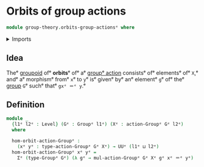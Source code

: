 # Orbits of group actions

```agda
module group-theory.orbits-group-actionsᵉ where
```

<details><summary>Imports</summary>

```agda
open import foundation.dependent-pair-typesᵉ
open import foundation.identity-typesᵉ
open import foundation.universe-levelsᵉ

open import group-theory.group-actionsᵉ
open import group-theory.groupsᵉ
```

</details>

## Idea

Theᵉ [groupoid](category-theory.groupoids.mdᵉ) ofᵉ **orbits**ᵉ ofᵉ aᵉ
[groupᵉ action](group-theory.group-actions.mdᵉ) consistsᵉ ofᵉ elementsᵉ ofᵉ `X`,ᵉ andᵉ aᵉ
morphismᵉ fromᵉ `x`ᵉ to `y`ᵉ isᵉ givenᵉ byᵉ anᵉ elementᵉ `g`ᵉ ofᵉ theᵉ
[group](group-theory.groups.mdᵉ) `G`ᵉ suchᵉ thatᵉ `gxᵉ ＝ᵉ y`.ᵉ

## Definition

```agda
module _
  {l1ᵉ l2ᵉ : Level} (Gᵉ : Groupᵉ l1ᵉ) (Xᵉ : action-Groupᵉ Gᵉ l2ᵉ)
  where

  hom-orbit-action-Groupᵉ :
    (xᵉ yᵉ : type-action-Groupᵉ Gᵉ Xᵉ) → UUᵉ (l1ᵉ ⊔ l2ᵉ)
  hom-orbit-action-Groupᵉ xᵉ yᵉ =
    Σᵉ (type-Groupᵉ Gᵉ) (λ gᵉ → mul-action-Groupᵉ Gᵉ Xᵉ gᵉ xᵉ ＝ᵉ yᵉ)
```